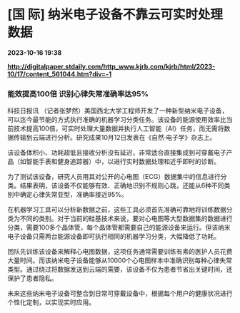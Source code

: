# [国 际] 纳米电子设备不靠云可实时处理数据

**2023-10-16 19:38**

**http://digitalpaper.stdaily.com/http_www.kjrb.com/kjrb/html/2023-10/17/content_561044.htm?div=-1**

### 能效提高100倍 识别心律失常准确率达95%

 科技日报讯 （记者张梦然）美国西北大学工程师开发了一种新型纳米电子设备，可以迄今最节能的方式执行准确的机器学习分类任务。该设备的能源使用效率比当前技术提高100倍，可实时处理大量数据并执行人工智能（AI）任务，而无需将数据传输到云端进行分析。研究成果10月12日发表在《自然·电子学》杂志上。

 该设备体积小、功耗超低且接收分析没有延迟，非常适合直接集成到可穿戴电子产品（如智能手表和健身追踪器）中，以进行实时数据处理和近乎即时的诊断。

 为了测试该设备，研究人员用其对公开的心电图（ECG）数据集中的信息进行分类。结果表明，该设备不仅能够有效、正确地识别不规则心跳，还能从6种不同类别中确定心律失常亚型，准确率接近95%。

 在机器学习工具可以分析新数据之前，这些工具必须首先准确可靠地将训练数据分类为不同的类别。对于当前的硅基技术来说，要对心电图等大型数据集的数据进行分类，需要100多个晶体管，每个晶体管都需要自己的能源设备来运行。但该纳米电子设备只需两台能源设备即可执行相同的机器学习分类，大幅降低了功耗。

 团队先训练该设备来解释心电图数据，这项任务通常需要训练有素的医护人员花费大量时间。而该纳米电子设备能够从10000个心电图样本中准确识别每种心律失常类型。通过绕过将数据发送到云端的需要，该设备不仅为患者节省出关键时间，还保护了患者隐私。

 未来这些纳米电子设备可整合到日常可穿戴设备中，根据每个用户的健康状况进行个性化定制，以实现实时应用。